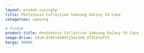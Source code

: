 ```yaml
---
layout: produk-casinghp
title: Pentatonix Collection Samsung Galaxy S9 Case
categories: samsung

# Produk
product-title: Pentatonix Collection Samsung Galaxy S9 Case
image-drive: 1XcH-DtW1tA48XJj5esJm9_UT3I2tmfYS
harga: 90000
---
```

